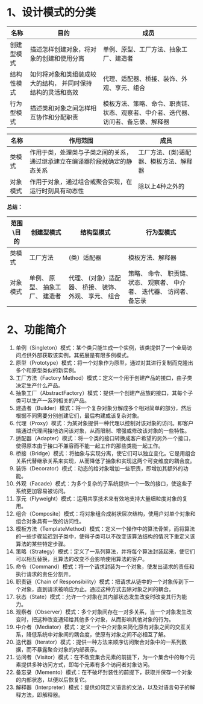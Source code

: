 # 1、设计模式的分类

| 名称       | 目的                                                        | 成员                                                         |
| ---------- | ----------------------------------------------------------- | ------------------------------------------------------------ |
| 创建型模式 | 描述怎样创建对象，将对象的创建和使用分离                    | 单例、原型、工厂方法、抽象工厂、建造者                       |
| 结构性模式 | 如何将对象和类组装成较大的结构， 并同时保持结构的灵活和高效 | 代理、适配器、桥接、装饰、外观、享元、组合                   |
| 行为型模式 | 描述类和对象之间怎样相互协作和分配职责                      | 模板方法、策略、命令、职责链、状态、观察者、中介者、迭代器、访问者、备忘录、解释器 |

| 名称     | 作用范围                                                     | 成员                                   |
| -------- | ------------------------------------------------------------ | -------------------------------------- |
| 类模式   | 作用于类，处理类与子类之间的关系，通过继承建立在编译器阶段就确定的静态关系 | 工厂方法、(类)适配器、模板方法、解释器 |
| 对象模式 | 作用于对象，通过组合或聚合实现，在运行时刻具有动态性         | 除以上4种之外的                        |



**总结：**

| 范围\目的 | 创建型模式                      | 结构型模式                                              | 行为型模式                                                   |
| --------- | ------------------------------- | ------------------------------------------------------- | ------------------------------------------------------------ |
| 类模式    | 工厂方法                        | (类）适配器                                             | 模板方法、解释器                                             |
| 对象模式  | 单例、 原型、 抽象工厂、 建造者 | 代理、 (对象）适配器、 桥接、 装饰、 外观、 享元、 组合 | 策略、 命令、 职责链、 状态、 观察者、 中介者、 迭代器、 访问者、 备忘录 |



# 2、功能简介

1. 单例（Singleton）模式：某个类只能生成一个实例，该类提供了一个全局访问点供外部获取该实例，其拓展是有限多例模式。
2. 原型（Prototype）模式：将一个对象作为原型，通过对其进行复制而克隆出多个和原型类似的新实例。
3. 工厂方法（Factory Method）模式：定义一个用于创建产品的接口，由子类决定生产什么产品。
4. 抽象工厂（AbstractFactory）模式：提供一个创建产品族的接口，其每个子类可以生产一系列相关的产品。
5. 建造者（Builder）模式：将一个复杂对象分解成多个相对简单的部分，然后根据不同需要分别创建它们，最后构建成该复杂对象。
6. 代理（Proxy）模式：为某对象提供一种代理以控制对该对象的访问。即客户端通过代理间接地访问该对象，从而限制、增强或修改该对象的一些特性。
7. 适配器（Adapter）模式：将一个类的接口转换成客户希望的另外一个接口，使得原本由于接口不兼容而不能一起工作的那些类能一起工作。
8. 桥接（Bridge）模式：将抽象与实现分离，使它们可以独立变化。它是用组合关系代替继承关系来实现，从而降低了抽象和实现这两个可变维度的耦合度。
9. 装饰（Decorator）模式：动态的给对象增加一些职责，即增加其额外的功能。
10. 外观（Facade）模式：为多个复杂的子系统提供一个一致的接口，使这些子系统更加容易被访问。
11. 享元（Flyweight）模式：运用共享技术来有效地支持大量细粒度对象的复用。
12. 组合（Composite）模式：将对象组合成树状层次结构，使用户对单个对象和组合对象具有一致的访问性。
13. 模板方法（TemplateMethod）模式：定义一个操作中的算法骨架，而将算法的一些步骤延迟到子类中，使得子类可以不改变该算法结构的情况下重定义该算法的某些特定步骤。
14. 策略（Strategy）模式：定义了一系列算法，并将每个算法封装起来，使它们可以相互替换，且算法的改变不会影响使用算法的客户。
15. 命令（Command）模式：将一个请求封装为一个对象，使发出请求的责任和执行请求的责任分割开。
16. 职责链（Chain of Responsibility）模式：把请求从链中的一个对象传到下一个对象，直到请求被响应为止。通过这种方式去除对象之间的耦合。
17. 状态（State）模式：允许一个对象在其内部状态发生改变时改变其行为能力。
18. 观察者（Observer）模式：多个对象间存在一对多关系，当一个对象发生改变时，把这种改变通知给其他多个对象，从而影响其他对象的行为。
19. 中介者（Mediator）模式：定义一个中介对象来简化原有对象之间的交互关系，降低系统中对象间的耦合度，使原有对象之间不必相互了解。
20. 迭代器（Iterator）模式：提供一种方法来顺序访问聚合对象中的一系列数据，而不暴露聚合对象的内部表示。
21. 访问者（Visitor）模式：在不改变集合元素的前提下，为一个集合中的每个元素提供多种访问方式，即每个元素有多个访问者对象访问。
22. 备忘录（Memento）模式：在不破坏封装性的前提下，获取并保存一个对象的内部状态，以便以后恢复它。
23. 解释器（Interpreter）模式：提供如何定义语言的文法，以及对语言句子的解释方法，即解释器。